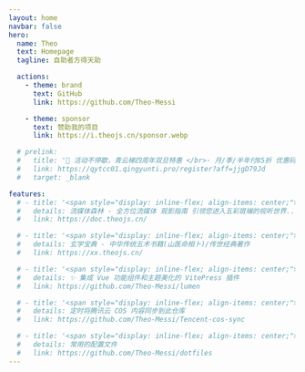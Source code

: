 ```yaml
---
layout: home
navbar: false
hero:
  name: Theo
  text: Homepage
  tagline: 自助者方得天助

  actions:
    - theme: brand
      text: GitHub
      link: https://github.com/Theo-Messi

    - theme: sponsor
      text: 赞助我的项目
      link: https://i.theojs.cn/sponsor.webp

  # prelink:
  #   title: '🎉 活动不停歇，青云梯四周年双旦特惠 </br>· 月/季/半年付85折 优惠码<span style="color: var(--vp-c-brand-3); font-weight: bold;"> qyt85 </span></br>· 年付以及年付以上8折 优惠码<span style="color: var(--vp-c-brand-3); font-weight: bold;"> qyt80</span></br>· 年付8折/2年付7折/3年付6折 配合优惠码折上折，最高可达<span style="color: var(--vp-c-brand-3); font-weight: bold;">48</span>折<div><iconify-icon icon="eos-icons:hourglass" style="font-size: 1rem;"></iconify-icon> 活动时间: 即日至 <span style="color: var(--vp-c-brand-3); font-weight: bold;">2025年1月7日23点59分</span></div>'
  #   link: https://qytcc01.qingyunti.pro/register?aff=jjgD79Jd
  #   target: _blank

features:
  # - title: '<span style="display: inline-flex; align-items: center;"><img src="https://i.theojs.cn/avatar.webp" style="width:2rem; margin-right: 0.5rem;"/>Theo-Docs</span>'
  #   details: 流媒体森林 - 全方位流媒体 观影指南 引领您进入五彩斑斓的视听世界...
  #   link: https://doc.theojs.cn/

  # - title: '<span style="display: inline-flex; align-items: center;"><img src="https://i.theojs.cn/avatar.webp" style="width:2rem; margin-right: 0.5rem;"/>玄学宝典</span>'
  #   details: 玄学宝典 - 中华传统五术书籍(山医命相卜)/传世经典著作
  #   link: https://xx.theojs.cn/

  # - title: '<span style="display: inline-flex; align-items: center;"><img src="https://lumen.theojs.cn/Logo.webp" style="width:2rem; margin-right: 0.5rem;"/>@theojs/lumen</span>'
  #   details: ✨ 集成 Vue 功能组件和主题美化的 VitePress 插件
  #   link: https://github.com/Theo-Messi/lumen

  # - title: '<span style="display: inline-flex; align-items: center;"><img src="https://avatars.githubusercontent.com/u/12334581?s=280&v=4" style="width:2rem; margin-right: 0.5rem;"/>Tencent-cos-sync</span>'
  #   details: 定时将腾讯云 COS 内容同步到此仓库
  #   link: https://github.com/Theo-Messi/Tencent-cos-sync

  # - title: '<span style="display: inline-flex; align-items: center;"><img src="https://blog.zachinachshon.com/assets/images/localdev/dotfiles/dotfiles-blog-220x230.webp" style="width:2rem; margin-right: 0.5rem;"/>dotfiles</span>'
  #   details: 常用的配置文件
  #   link: https://github.com/Theo-Messi/dotfiles
---
```


<Home />
